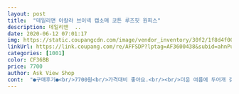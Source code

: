 ```yaml
---
layout: post 
title:  "데일리앤 아칼라 브이넥 캡소매 코튼 루즈핏 원피스" 
description: 데일리앤  ..
date: 2020-06-12 07:01:17 
img: https://static.coupangcdn.com/image/vendor_inventory/30f2/1f8d4f006c73535a107f0e1c4b2f4dd9da796a9307ed9292c253f40c663e.jpg 
linkUrl: https://link.coupang.com/re/AFFSDP?lptag=AF3600438&subid=ahnPublicAsk&pageKey=253526427&itemId=797532326&vendorItemId=5025334368&traceid=V0-113-f4b14d4c509dbfb0 
categories: [1001] 
color: CF36BB 
price: 7700 
author: Ask View Shop 
cont:  "●구매후기●<br/>7700원<br/>가격대비 좋아요.<br/><br/>더운 여름에 두어개 갖으면 좋을 듯 해욤^^<br/>로켓배송<br/>면 원피스<br/>목선 처리가 깔끔하게 되어 있어요.<br/><br/>색깔도 사진과 비슷하고<br/>얇은 면이라 시원하구요.<br/> 박시한 스타일인데도 맵시가 있에 보이는데요^^<br/>여름철 홈웨어나 잠옷으로 딱 좋아요.<br/> 신축성 있어서 55박시핏<br/> -88살짝슬림핏 까지 가능할듯.<br/> 브이넥이라 목이 길어보이고 날씬해보이는 디자인입니다.<br/> 색상은 살짝 톤다운돼서 촌스럽지 않아요.<br/> 작년에 1벌 사고 만족해서 이번에 3가지 색상 주문했습니다.<br/> :)<br/>옷은 통으로 일자 핏이라 달라붙지 않아 시원합니다.<br/> 길이는 제가 키가 작은편이라 무릎을 덮고 장단지 1/3정도 덮는 길이로 늦여름이나 가을 초입 까지 평상복으로 입어질 듯 합니다.<br/> 제겐 품이 커서 V넥 앞을 겹쳐 줄이고 줄인 부분이 어색하지 않게 장식을 달으니 좀 이뻐졌어요^^<br/>" 
---
```

